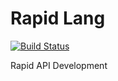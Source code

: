 
# Rapid Lang

[![Build Status](https://travis-ci.org/rapid-lang/rapid.svg?branch=master)](https://travis-ci.org/rapid-lang/rapid)


Rapid API Development





